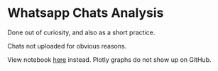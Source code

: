 # Whatsapp Chats Analysis

Done out of curiosity, and also as a short practice. 

Chats not uploaded for obvious reasons.

View notebook [here](https://nbviewer.jupyter.org/github/zyf0717/whatsapp-chats-analysis/blob/master/analysis.ipynb) instead. Plotly graphs do not show up on GitHub.

